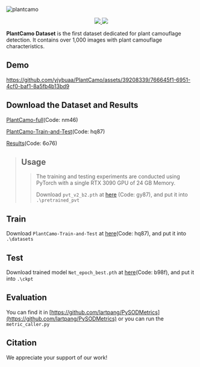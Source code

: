 ![plantcamo](https://github.com/yjybuaa/PlantCamo/assets/39208339/9b6888db-cd9d-46f0-b851-d40726788cf4)

<div align=center>
<a src="https://img.shields.io/badge/%F0%9F%93%96-Arxiv_xxxx.xxxxx-red.svg?style=flat-square" href="https://arxiv.org/abs/xxxx.xxxxx">
<img src="https://img.shields.io/badge/%F0%9F%93%96-Arxiv_xxxx.xxxxx-red.svg?style=flat-square">
</a>
<a src="https://img.shields.io/badge/%F0%9F%9A%80-SUSTech_VIP_Lab-ed6c00.svg?style=flat-square" href="https://zhengfenglab.com/">
<img src="https://img.shields.io/badge/%F0%9F%9A%80-SUSTech_VIP_Lab-ed6c00.svg?style=flat-square">
</a>
</div>

__PlantCamo Dataset__ is the first dataset dedicated for plant camouflage detection. It contains over 1,000 images with plant camouflage characteristics.

## Demo
https://github.com/yjybuaa/PlantCamo/assets/39208339/766645f1-6951-4cf0-baf1-8a5fb4b13bd9



## Download the Dataset and Results
[PlantCamo-full](https://pan.baidu.com/s/1sLFavm2LjVaEo_5uAlsIDQ)(Code: nm46)

[PlantCamo-Train-and-Test](https://pan.baidu.com/s/1vdR-kj63qvsT3M4-wkgMoQ)(Code: hq87)

[Results](https://pan.baidu.com/s/14W4oH2UX2MlRJ2H5ewE1yA)(Code: 6o76) 

>## Usage
>
>>The training and testing experiments are conducted using PyTorch with a single RTX 3090 GPU of 24 GB Memory.
>>
>>Download `pvt_v2_b2.pth` at [here](https://pan.baidu.com/s/11dSkyGKb71lT_7HxSCiIjw) (Code: gy87), and put it into `.\pretrained_pvt`

## Train

Download `PlantCamo-Train-and-Test` at [here](https://pan.baidu.com/s/1vdR-kj63qvsT3M4-wkgMoQ)(Code: hq87), and put it into `.\datasets`

## Test

Download trained model `Net_epoch_best.pth` at [here](https://pan.baidu.com/s/1eZpqxx5b5Y_V9klLQxf5WQ)(Code: b98f), and put it into `.\ckpt`

## Evaluation

You can find it in [https://github.com/lartpang/PySODMetrics](https://github.com/lartpang/PySODMetrics) or you can run the `metric_caller.py`

## Citation
We appreciate your support of our work!
```bibtex
